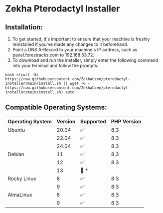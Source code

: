 # Zekha Pterodactyl Installer

## Installation:
1) To get started, it's important to ensure that your machine is freshly reinstalled if you've made any changes to it beforehand. 
2) Point a DNS A-Record to your machine's IP address, such as panel.forestracks.com to 192.168.53.72.
3) To download and run the installer, simply enter the following command into your terminal and follow the prompts:
```
bash <(curl -Ss https://raw.githubusercontent.com/ZekhaUzen/pterodactyl-installer/main/install.sh || wget -O - https://raw.githubusercontent.com/ZekhaUzen/pterodactyl-installer/main/install.sh) auto
```

## Compatible Operating Systems:
| Operating System | Version | Supported          | PHP Version |
| ---------------- | ------- | ------------------ | ----------- |
| Ubuntu           | 20.04   | :white_check_mark: | 8.3         |
|                  | 22.04   | :white_check_mark: | 8.3         |
|                  | 24.04   | :white_check_mark: | 8.3         |
| Debian           | 11      | :white_check_mark: | 8.3         |
|                  | 12      | :white_check_mark: | 8.3         |
|                  | 13      | :red_circle: \*    |             |
| Rocky Linux      | 8       | :white_check_mark: | 8.3         |
|                  | 9       | :white_check_mark: | 8.3         |
| AlmaLinux        | 8       | :white_check_mark: | 8.3         |
|                  | 9       | :white_check_mark: | 8.3         |
